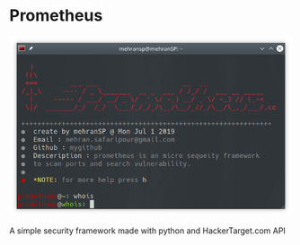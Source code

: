 # Prometheus

![](images/Screenshot.png)

A simple security framework made with python and HackerTarget.com API
